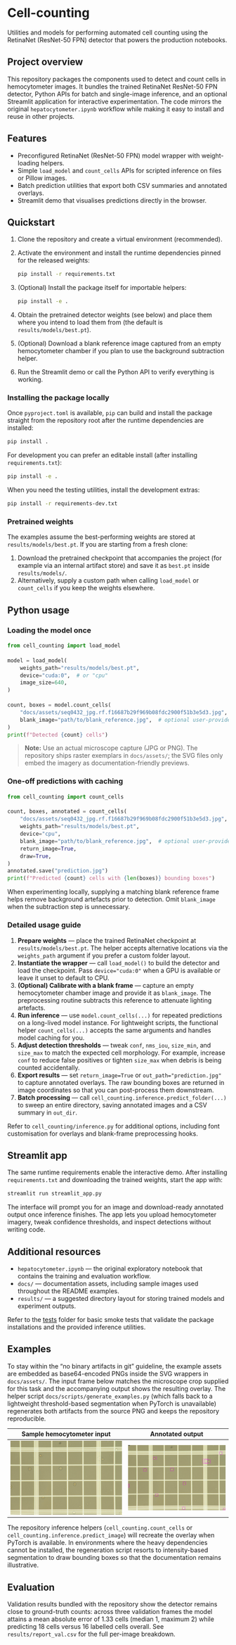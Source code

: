 # Cell-counting
 
Utilities and models for performing automated cell counting using the
RetinaNet (ResNet-50 FPN) detector that powers the production notebooks.
 
## Project overview

This repository packages the components used to detect and count cells in
hemocytometer images. It bundles the trained RetinaNet ResNet-50 FPN detector,
Python APIs for batch and single-image inference, and an optional Streamlit
application for interactive experimentation. The code mirrors the original
`hepatocytometer.ipynb` workflow while making it easy to install and reuse in
other projects.

## Features

- Preconfigured RetinaNet (ResNet-50 FPN) model wrapper with weight-loading
  helpers.
- Simple `load_model` and `count_cells` APIs for scripted inference on files or
  Pillow images.
- Batch prediction utilities that export both CSV summaries and annotated
  overlays.
- Streamlit demo that visualises predictions directly in the browser.

## Quickstart

1. Clone the repository and create a virtual environment (recommended).
2. Activate the environment and install the runtime dependencies pinned for the
   released weights:

   ```bash
   pip install -r requirements.txt
   ```

3. (Optional) Install the package itself for importable helpers:

   ```bash
   pip install -e .
   ```

4. Obtain the pretrained detector weights (see below) and place them where you
   intend to load them from (the default is `results/models/best.pt`).
5. (Optional) Download a blank reference image captured from an empty
   hemocytometer chamber if you plan to use the background subtraction helper.
6. Run the Streamlit demo or call the Python API to verify everything is
   working.

### Installing the package locally

Once `pyproject.toml` is available, `pip` can build and install the package
straight from the repository root after the runtime dependencies are installed:

```bash
pip install .
```

For development you can prefer an editable install (after installing
`requirements.txt`):

```bash
pip install -e .
```

When you need the testing utilities, install the development extras:

```bash
pip install -r requirements-dev.txt
```

### Pretrained weights

The examples assume the best-performing weights are stored at
`results/models/best.pt`. If you are starting from a fresh clone:

1. Download the pretrained checkpoint that accompanies the project (for
   example via an internal artifact store) and save it as `best.pt` inside
   `results/models/`.
2. Alternatively, supply a custom path when calling `load_model` or
   `count_cells` if you keep the weights elsewhere.

## Python usage

### Loading the model once

```python
from cell_counting import load_model

model = load_model(
    weights_path="results/models/best.pt",
    device="cuda:0",  # or "cpu"
    image_size=640,
)

count, boxes = model.count_cells(
    "docs/assets/seq0432_jpg.rf.f16687b29f969b08fdc2900f51b3e5d3.jpg",
    blank_image="path/to/blank_reference.jpg",  # optional user-provided frame
)
print(f"Detected {count} cells")
```

> **Note:** Use an actual microscope capture (JPG or PNG). The repository ships
> raster exemplars in `docs/assets/`; the SVG files only embed the imagery as
> documentation-friendly previews.

### One-off predictions with caching

```python
from cell_counting import count_cells

count, boxes, annotated = count_cells(
    "docs/assets/seq0432_jpg.rf.f16687b29f969b08fdc2900f51b3e5d3.jpg",
    weights_path="results/models/best.pt",
    device="cpu",
    blank_image="path/to/blank_reference.jpg",  # optional user-provided frame
    return_image=True,
    draw=True,
)
annotated.save("prediction.jpg")
print(f"Predicted {count} cells with {len(boxes)} bounding boxes")
```

When experimenting locally, supplying a matching blank reference frame helps
remove background artefacts prior to detection. Omit `blank_image` when the
subtraction step is unnecessary.

### Detailed usage guide

1. **Prepare weights** &mdash; place the trained RetinaNet checkpoint at
   `results/models/best.pt`. The helper accepts alternative locations via the
   `weights_path` argument if you prefer a custom folder layout.
2. **Instantiate the wrapper** &mdash; call `load_model()` to build the detector and
   load the checkpoint. Pass `device="cuda:0"` when a GPU is available or leave
   it unset to default to CPU.
3. **(Optional) Calibrate with a blank frame** &mdash; capture an empty
   hemocytometer chamber image and provide it as `blank_image`. The preprocessing
   routine subtracts this reference to attenuate lighting artefacts.
4. **Run inference** &mdash; use `model.count_cells(...)` for repeated predictions on
   a long-lived model instance. For lightweight scripts, the functional helper
   `count_cells(...)` accepts the same arguments and handles model caching for
   you.
5. **Adjust detection thresholds** &mdash; tweak `conf`, `nms_iou`, `size_min`, and
   `size_max` to match the expected cell morphology. For example, increase
   `conf` to reduce false positives or tighten `size_max` when debris is being
   counted accidentally.
6. **Export results** &mdash; set `return_image=True` or `out_path="prediction.jpg"`
   to capture annotated overlays. The raw bounding boxes are returned in image
   coordinates so that you can post-process them downstream.
7. **Batch processing** &mdash; call `cell_counting.inference.predict_folder(...)` to
   sweep an entire directory, saving annotated images and a CSV summary in
   `out_dir`.

Refer to `cell_counting/inference.py` for additional options, including font
customisation for overlays and blank-frame preprocessing hooks.

## Streamlit app

The same runtime requirements enable the interactive demo. After installing
`requirements.txt` and downloading the trained weights, start the app with:

```bash
streamlit run streamlit_app.py
```

The interface will prompt you for an image and download-ready annotated output
once inference finishes. The app lets you upload hemocytometer imagery, tweak
confidence thresholds, and inspect detections without writing code.

## Additional resources

- `hepatocytometer.ipynb` &mdash; the original exploratory notebook that contains
  the training and evaluation workflow.
- `docs/` &mdash; documentation assets, including sample images used throughout the
  README examples.
- `results/` &mdash; a suggested directory layout for storing trained models and
  experiment outputs.

Refer to the [tests](tests/) folder for basic smoke tests that validate the
package installations and the provided inference utilities.

## Examples

To stay within the “no binary artifacts in git” guideline, the example assets
are embedded as base64-encoded PNGs inside the SVG wrappers in
`docs/assets/`. The input frame below matches the microscope crop supplied for
this task and the accompanying output shows the resulting overlay. The helper
script `docs/scripts/generate_examples.py` (which falls back to a lightweight
threshold-based segmentation when PyTorch is unavailable) regenerates both
artifacts from the source PNG and keeps the repository reproducible.

| Sample hemocytometer input | Annotated output |
| --- | --- |
| ![Sample input](docs/assets/seq0432_jpg.rf.f16687b29f969b08fdc2900f51b3e5d3.jpg) | ![Annotated output](docs/assets/cell_counting_result.png) |

The repository inference helpers (`cell_counting.count_cells` or
`cell_counting.inference.predict_image`) will recreate the overlay when PyTorch
is available. In environments where the heavy dependencies cannot be installed,
the regeneration script resorts to intensity-based segmentation to draw
bounding boxes so that the documentation remains illustrative.


## Evaluation

Validation results bundled with the repository show the detector remains close
to ground-truth counts: across three validation frames the model attains a mean
absolute error of 1.33 cells (median 1, maximum 2) while predicting 18 cells
versus 16 labelled cells overall. See `results/report_val.csv` for the full
per-image breakdown.
